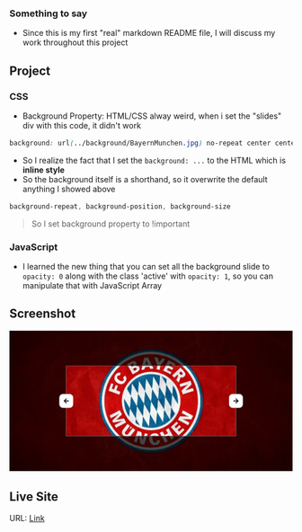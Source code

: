 ### Something to say

- Since this is my first "real" markdown README file, I will discuss my work throughout this project

## Project

### CSS

- Background Property: HTML/CSS alway weird, when i set the "slides" div with this code, it didn't work

```css
background: url(../background/BayernMunchen.jpg) no-repeat center center/cover;
```

- So I realize the fact that I set the `background: ...` to the HTML which is **inline style**
- So the background itself is a shorthand, so it overwrite the default anything I showed above

```css
background-repeat, background-position, background-size
```

> So I set background property to !important

### JavaScript

- I learned the new thing that you can set all the background slide to `opacity: 0` along with the class 'active' with `opacity: 1`, so you can manipulate that with JavaScript Array

## Screenshot

![](./screenshot.jpeg)

## Live Site

URL: [Link]()
